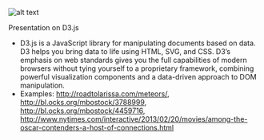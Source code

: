 ![alt text](https://s3.amazonaws.com/kinlane-productions/api-evangelist/d3-js/d3-js-logo.png "D3.js")

Presentation on D3.js

- D3.js is a JavaScript library for manipulating documents based on data. D3 helps you bring data to life using HTML, SVG, and CSS. D3’s emphasis on web standards gives you the full capabilities of modern browsers without tying yourself to a proprietary framework, combining powerful visualization components and a data-driven approach to DOM manipulation.
- Examples: http://roadtolarissa.com/meteors/, http://bl.ocks.org/mbostock/3788999, http://bl.ocks.org/mbostock/4459716, http://www.nytimes.com/interactive/2013/02/20/movies/among-the-oscar-contenders-a-host-of-connections.html